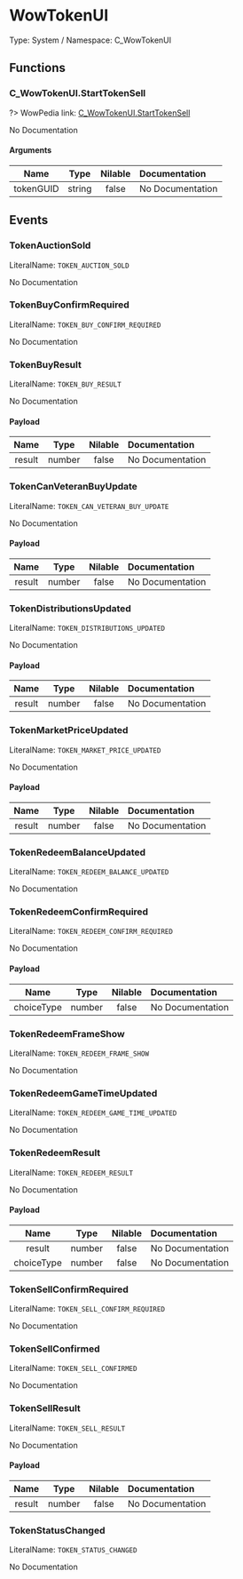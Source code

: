 # WowTokenUI

Type: System / Namespace: C_WowTokenUI

## Functions

### C_WowTokenUI.StartTokenSell
?> WowPedia link: [C_WowTokenUI.StartTokenSell](https://wow.gamepedia.com/API_C_WowTokenUI.StartTokenSell)

No Documentation

#### Arguments
|Name|Type|Nilable|Documentation|
|:---:|:---:|:---:|:---|
|tokenGUID|string|false|No Documentation|
## Events

### TokenAuctionSold
LiteralName: `TOKEN_AUCTION_SOLD`

No Documentation

### TokenBuyConfirmRequired
LiteralName: `TOKEN_BUY_CONFIRM_REQUIRED`

No Documentation

### TokenBuyResult
LiteralName: `TOKEN_BUY_RESULT`

No Documentation

#### Payload
|Name|Type|Nilable|Documentation|
|:---:|:---:|:---:|:---|
|result|number|false|No Documentation|
### TokenCanVeteranBuyUpdate
LiteralName: `TOKEN_CAN_VETERAN_BUY_UPDATE`

No Documentation

#### Payload
|Name|Type|Nilable|Documentation|
|:---:|:---:|:---:|:---|
|result|number|false|No Documentation|
### TokenDistributionsUpdated
LiteralName: `TOKEN_DISTRIBUTIONS_UPDATED`

No Documentation

#### Payload
|Name|Type|Nilable|Documentation|
|:---:|:---:|:---:|:---|
|result|number|false|No Documentation|
### TokenMarketPriceUpdated
LiteralName: `TOKEN_MARKET_PRICE_UPDATED`

No Documentation

#### Payload
|Name|Type|Nilable|Documentation|
|:---:|:---:|:---:|:---|
|result|number|false|No Documentation|
### TokenRedeemBalanceUpdated
LiteralName: `TOKEN_REDEEM_BALANCE_UPDATED`

No Documentation

### TokenRedeemConfirmRequired
LiteralName: `TOKEN_REDEEM_CONFIRM_REQUIRED`

No Documentation

#### Payload
|Name|Type|Nilable|Documentation|
|:---:|:---:|:---:|:---|
|choiceType|number|false|No Documentation|
### TokenRedeemFrameShow
LiteralName: `TOKEN_REDEEM_FRAME_SHOW`

No Documentation

### TokenRedeemGameTimeUpdated
LiteralName: `TOKEN_REDEEM_GAME_TIME_UPDATED`

No Documentation

### TokenRedeemResult
LiteralName: `TOKEN_REDEEM_RESULT`

No Documentation

#### Payload
|Name|Type|Nilable|Documentation|
|:---:|:---:|:---:|:---|
|result|number|false|No Documentation|
|choiceType|number|false|No Documentation|
### TokenSellConfirmRequired
LiteralName: `TOKEN_SELL_CONFIRM_REQUIRED`

No Documentation

### TokenSellConfirmed
LiteralName: `TOKEN_SELL_CONFIRMED`

No Documentation

### TokenSellResult
LiteralName: `TOKEN_SELL_RESULT`

No Documentation

#### Payload
|Name|Type|Nilable|Documentation|
|:---:|:---:|:---:|:---|
|result|number|false|No Documentation|
### TokenStatusChanged
LiteralName: `TOKEN_STATUS_CHANGED`

No Documentation
